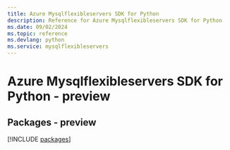 ```yaml
---
title: Azure Mysqlflexibleservers SDK for Python
description: Reference for Azure Mysqlflexibleservers SDK for Python
ms.date: 09/02/2024
ms.topic: reference
ms.devlang: python
ms.service: mysqlflexibleservers
---
```

# Azure Mysqlflexibleservers SDK for Python - preview
## Packages - preview
[!INCLUDE [packages](mysqlflexibleservers-index.md)]